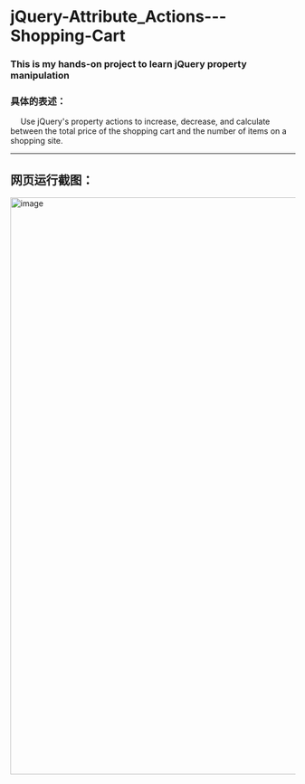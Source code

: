 # jQuery-Attribute_Actions---Shopping-Cart
### This is my hands-on project to learn jQuery property manipulation
### 具体的表述：
&emsp; Use jQuery's property actions to increase, decrease, and calculate between the total price of the shopping cart and the number of items on a shopping site.
***
## 网页运行截图：
<img width="1021" alt="image" src="https://github.com/PCDL233/jQuery-Attribute_Actions---Shopping-Cart/assets/118466160/39a0d286-b928-4157-b5f1-9c133bd03fab">
